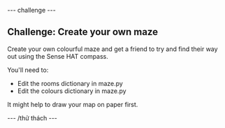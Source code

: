 \--- challenge \---

## Challenge: Create your own maze

Create your own colourful maze and get a friend to try and find their way out using the Sense HAT compass.

You'll need to:

+ Edit the rooms dictionary in maze.py
+ Edit the colours dictionary in maze.py

It might help to draw your map on paper first.

\--- /thử thách \---